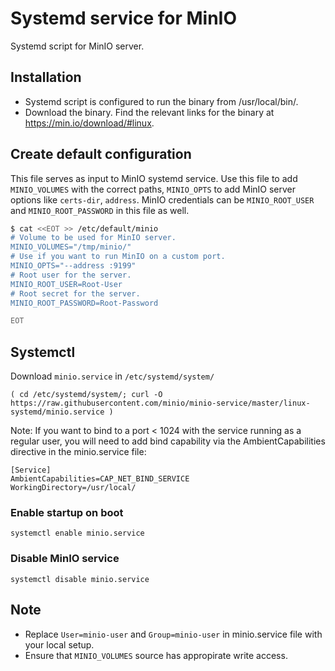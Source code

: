 # Systemd service for MinIO

Systemd script for MinIO server.

## Installation

- Systemd script is configured to run the binary from /usr/local/bin/.
- Download the binary. Find the relevant links for the binary at https://min.io/download/#linux.

## Create default configuration

This file serves as input to MinIO systemd service. Use this file to add `MINIO_VOLUMES` with the correct paths, `MINIO_OPTS` to add MinIO server options like `certs-dir`, `address`. MinIO credentials can be `MINIO_ROOT_USER` and `MINIO_ROOT_PASSWORD` in this file as well.

```sh
$ cat <<EOT >> /etc/default/minio
# Volume to be used for MinIO server.
MINIO_VOLUMES="/tmp/minio/"
# Use if you want to run MinIO on a custom port.
MINIO_OPTS="--address :9199"
# Root user for the server.
MINIO_ROOT_USER=Root-User
# Root secret for the server.
MINIO_ROOT_PASSWORD=Root-Password

EOT
```

## Systemctl

Download `minio.service` in  `/etc/systemd/system/`
```
( cd /etc/systemd/system/; curl -O https://raw.githubusercontent.com/minio/minio-service/master/linux-systemd/minio.service )
```
Note: If you want to bind to a port < 1024 with the service running as a regular user, you will need to add bind capability via the AmbientCapabilities directive in the minio.service file:

```
[Service]
AmbientCapabilities=CAP_NET_BIND_SERVICE
WorkingDirectory=/usr/local/
```
### Enable startup on boot
```
systemctl enable minio.service
```

### Disable MinIO service
```
systemctl disable minio.service
```

## Note

- Replace ``User=minio-user`` and ``Group=minio-user`` in minio.service file with your local setup.
- Ensure that ``MINIO_VOLUMES`` source has appropirate write access.
